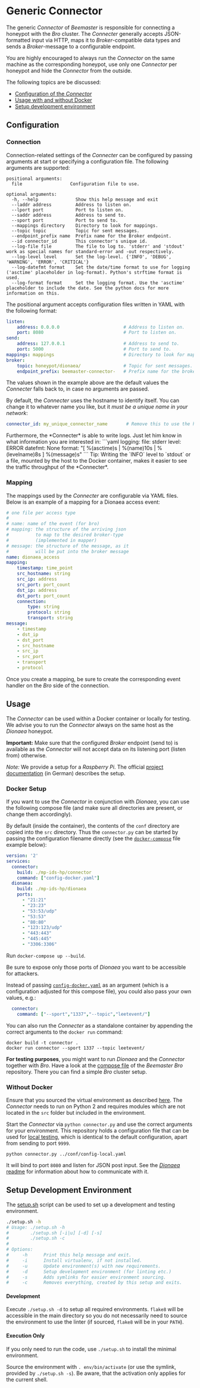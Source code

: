 Generic Connector
=================

The generic *Connector* of *Beemaster* is responsible for connecting a honeypot with the *Bro* cluster. The *Connecter* generally accepts JSON-formatted input via HTTP, maps it to *Broker*-compatible data types and sends a *Broker*-message to a configurable endpoint.

You are highly encouraged to always run the *Connector* on the same machine as the corresponding honeypot, use only one *Connector* per honeypot and hide the *Connector* from the outside.

The following topics are be discussed:
* [Configuration of the *Connector*](#configuration)
* [Usage with and without Docker](#usage)
* [Setup development environment](#setup-development-environment)


## Configuration
### Connection
Connection-related settings of the *Connecter* can be configured by passing arguments at start or specifying a configuration file. The following arguments are supported:

```
positional arguments:
  file                  Configuration file to use.

optional arguments:
  -h, --help              Show this help message and exit
  --laddr address         Address to listen on.
  --lport port            Port to listen on.
  --saddr address         Address to send to.
  --sport port            Port to send to.
  --mappings directory    Directory to look for mappings.
  --topic topic           Topic for sent messages.
  --endpoint_prefix name  Prefix name for the Broker endpoint.
  --id connector_id       This connector's unique id.
  --log-file file         The file to log to. 'stderr' and 'stdout' work as special names for standard-error and -out respectively.
  --log-level level       Set the log-level. {'INFO', 'DEBUG', 'WARNING', 'ERROR', 'CRITICAL'}
  --log-datefmt format    Set the date/time format to use for logging ('asctime' placeholder in log-format). Python's strftime format is used.
  --log-format format     Set the logging format. Use the 'asctime' placeholder to include the date. See the python docs for more information on this.
```

The positional argument accepts configuration files written in YAML with the following format:

```yaml
listen:
    address: 0.0.0.0                        # Address to listen on.
    port: 8080                              # Port to listen on.
send:
    address: 127.0.0.1                      # Address to send to.
    port: 5000                              # Port to send to.
mappings: mappings                          # Directory to look for mappings.
broker:
    topic: honeypot/dionaea/                # Topic for sent messages.
    endpoint_prefix: beemaster-connector-   # Prefix name for the broker endpoint.
```
The values shown in the example above are the default values the *Connecter* falls back to, in case no arguments are passed.

By default, the *Connecter* uses the hostname to identify itself. You can change it to whatever name you like, but it *must be a unique name in your network*:
```yaml
connector_id: my_unique_connector_name       # Remove this to use the hostname by default
```
<a name="logging" />
Furthermore, the *Connecter* is able to write logs. Just let him know in what information you are interested in:
```yaml
logging:
    file: stderr
    level: ERROR
    datefmt: None
    format: "[ %(asctime)s | %(name)10s | %(levelname)8s ] %(message)s"
```
Tip: Writing the `INFO` level to `stdout` or a file, mounted by the host to the Docker container, makes it easier to see the traffic throughput of the *Connecter*.

### Mapping
The mappings used by the *Connecter* are configurable via YAML files. Below is an example of a mapping for a Dionaea access event:

```yaml
# one file per access type
#
# name: name of the event (for bro)
# mapping: the structure of the arriving json
#          to map to the desired broker-type
#          (implemented in mapper)
# message: the structure of the message, as it
#          will be put into the broker message
name: dionaea_access
mapping:
    timestamp: time_point
    src_hostname: string
    src_ip: address
    src_port: port_count
    dst_ip: address
    dst_port: port_count
    connection:
        type: string
        protocol: string
        transport: string
message:
    - timestamp
    - dst_ip
    - dst_port
    - src_hostname
    - src_ip
    - src_port
    - transport
    - protocol
```

Once you create a mapping, be sure to create the corresponding event handler on the *Bro* side of the connection.

## Usage
The *Connector* can be used within a Docker container or locally for testing.
We advise you to run the *Connector* always on the same host as the *Dionaea* honeypot.

**Important:** Make sure that the configured *Broker* endpoint (send to) is available as the *Connector* will not accept data on its listening port (listen from) otherwise.

*Note:* We provide a setup for a *Raspberry Pi*. The official [project documentation](https://git.informatik.uni-hamburg.de/iss/mp-ids/blob/master/dokumente/dokumentation/produktdoku/Dokumentation.pdf) (in German) describes the setup.

### Docker Setup

If you want to use the *Connector* in conjunction with *Dionaea*, you can use the following compose file (and make sure all directories are present, or change them accordingly).

By default (inside the container), the contents of the `conf` directory are copied into the `src` directory. Thus the `connector.py` can be started by passing the configuration filename directly (see the [`docker-compose`](docker-compose.yaml) file example below):

```yaml
version: '2'
services:
  connector:
    build: ./mp-ids-hp/connector
    command: ["config-docker.yaml"]
  dionaea:
    build: ./mp-ids-hp/dionaea
    ports:
      - "21:21"
      - "23:23"
      - "53:53/udp"
      - "53:53"
      - "80:80"
      - "123:123/udp"
      - "443:443"
      - "445:445"
      - "3306:3306"
```

Run `docker-compose up --build`.

Be sure to expose only those ports of *Dionaea* you want to be accessible for attackers.

Instead of passing [`config-docker.yaml`](connector/conf/config-docker.yaml) as an argument (which is a configuration adjusted for this compose file), you could also pass your own values, e.g.:
```yaml
  connector:
    command: ["--sport","1337","--topic","leetevent/"]
```

You can also run the *Connecter* as a standalone container by appending the correct arguments to the `docker run` command:

```
docker build -t connector .
docker run connector --sport 1337 --topic leetevent/
```

**For testing purposes**, you might want to run *Dionaea* and the *Connector* 
together with *Bro*. Have a look at the [compose file](https://github.com/UHH-ISS/beemaster-bro/blob/master/docker-compose.yml) of the *Beemaster Bro* repository. There you can find a simple *Bro* cluster setup.

### Without Docker

Ensure that you sourced the virtual environment as described [here](#setup-development-environment). The *Connector* needs to run on Python 2 and requires modules which are not located in the `src` folder but included in the environment.

Start the *Connector* via `python connector.py` and use the correct arguments for your environment. This repository holds a configuration file that can be used for [local testing](connector/conf/config-local.yaml), which is identical to the default configuration, apart from sending to port `9999`.

`python connector.py ../conf/config-local.yaml`

It will bind to port `8080` and listen for JSON post input. See the [*Dionaea* readme](dionaea/README.md#talk-to-dionaea) for information about how to communicate with it.


## Setup Development Environment

The [setup.sh](setup.sh) script can be used to set up a development and testing environment.
  
```sh
./setup.sh -h
# Usage: ./setup.sh -h
#        ./setup.sh [-i|u] [-d] [-s]
#        ./setup.sh -c
#
# Options:
#     -h      Print this help message and exit.
#     -i      Install virtualenv, if not installed.
#     -u      Update environment(s) with new requirements.
#     -d      Setup development environment (for linting etc.)
#     -s      Adds symlinks for easier environment sourcing.
#     -c      Removes everything, created by this setup and exits.
```

#### Development

Execute `./setup.sh -d` to setup all required environments. `flake8` will be
accessible in the main directory so you do not necessarily need to source the
environment to use the linter (if sourced, `flake8` will be in your `PATH`).

#### Execution Only

If you only need to run the code, use `./setup.sh` to install the minimal
environment.

Source the environment with `. env/bin/activate` (or use the symlink, provided
by `./setup.sh -s`). Be aware, that the activation only applies for the current
shell.
